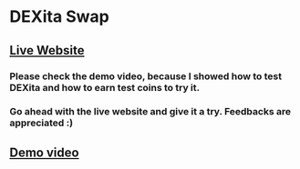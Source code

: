 # DEXita Swap
## [Live Website](https://dexitaswap.vercel.app/)
### Please check the demo video, because I showed how to test DEXita and how to earn test coins to try it.
### Go ahead with the live website and give it a try. Feedbacks are appreciated :)
## [Demo video](https://drive.google.com/file/d/1hTquvwuXyfzKsKOpWyH9dRJ42KnV7m8M/view?usp=sharing)




